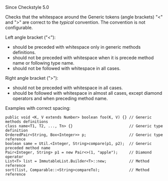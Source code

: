 Since Checkstyle 5.0

Checks that the whitespace around the Generic tokens (angle brackets) "<" and ">" are correct to the *typical* convention. The convention is not configurable.

Left angle bracket ("<"):

 *  should be preceded with whitespace only in generic methods definitions.
 *  should not be preceded with whitespace when it is precede method name or following type name.
 *  should not be followed with whitespace in all cases.

Right angle bracket (">"):

 *  should not be preceded with whitespace in all cases.
 *  should be followed with whitespace in almost all cases, except diamond operators and when preceding method name.

Examples with correct spacing:

    public void <K, V extends Number> boolean foo(K, V) {} // Generic methods definitions
    class name<T1, T2, ..., Tn> {}                         // Generic type definition
    OrderedPair<String, Box<Integer>> p;                   // Generic type reference
    boolean same = Util.<Integer, String>compare(p1, p2);  // Generic preceded method name
    Pair<Integer, String> p1 = new Pair<>(1, "apple");     // Diamond operator
    List<T> list = ImmutableList.Builder<T>::new;          // Method reference
    sort(list, Comparable::<String>compareTo);             // Method reference